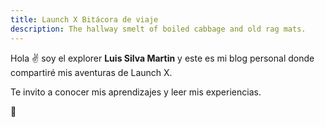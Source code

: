 ```yaml
---
title: Launch X Bitácora de viaje
description: The hallway smelt of boiled cabbage and old rag mats.
---
```


Hola ✌️  soy el explorer **Luis Silva Martin** y este es mi blog personal donde compartiré mis aventuras de Launch X.

Te invito a conocer mis aprendizajes y leer mis experiencias.

🚀
